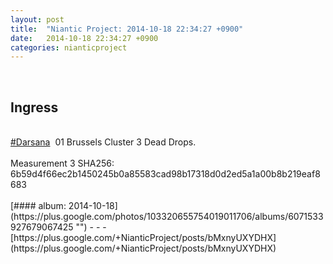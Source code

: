 ```yaml
---
layout: post
title:  "Niantic Project: 2014-10-18 22:34:27 +0900"
date:   2014-10-18 22:34:27 +0900
categories: nianticproject
---
```

<div class="shared"><br /><h2>Ingress</h2><br /><a rel="nofollow" class="ot-hashtag" href="https://plus.google.com/s/%23Darsana">#Darsana</a>  01 Brussels Cluster 3 Dead Drops.<br /><br />Measurement 3 SHA256: 6b59d4f66ec2b1450245b0a85583cad98b17318d0d2ed5a1a00b8b219eaf8683<br /><br /></div>
[#### album: 2014-10-18](https://plus.google.com/photos/103320655754019011706/albums/6071533927679067425 "")
- - -
[https://plus.google.com/+NianticProject/posts/bMxnyUXYDHX](https://plus.google.com/+NianticProject/posts/bMxnyUXYDHX)
